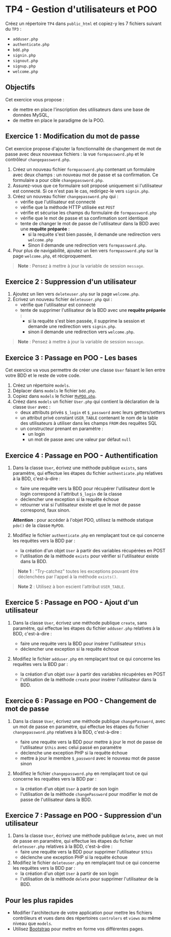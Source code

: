 TP4 - Gestion d'utilisateurs et POO
===================================

Créez un répertoire `TP4` dans `public_html` et copiez-y les 7 fichiers suivant du `TP3` :
- `adduser.php`
- `authenticate.php`
- `bdd.php`
- `signin.php`
- `signout.php`
- `signup.php`
- `welcome.php`

Objectifs
---------

Cet exercice vous propose :
- de mettre en place l'inscription des utilisateurs dans une base de données MySQL,
- de mettre en place le paradigme de la POO.

Exercice 1 : Modification du mot de passe
-----------------------------------------

Cet exercice propose d'ajouter la fonctionnalité de changement de mot de passe avec deux nouveaux fichiers : la vue `formpassword.php` et le contrôleur `changepassword.php`.

1. Créez un nouveau fichier `formpassword.php` contenant un formulaire avec deux champs : un nouveau mot de passe et sa confirmation. Ce formulaire a pour cible `changepassword.php`.
2. Assurez-vous que ce formulaire soit proposé uniquement si l'utilisateur est connecté. Si ce n'est pas le cas, redirigez-le vers `signin.php`.
3. Créez un nouveau fichier `changepassword.php` qui :
    - vérifie que l'utilisateur est connecté
    - vérifie que la méthode HTTP utilisée est `POST`
    - vérifie et sécurise les champs du formulaire de `formpassword.php`
    - vérifie que le mot de passe et sa confirmation sont identique
    - tente de changer le mot de passe de l'utilisateur dans la BDD  avec une **requête préparée** :
        - si la requête s'est bien passée, il demande une redirection vers `welcome.php`
        - Sinon il demande une redirection vers `formpassword.php`.
4. Pour plus de navigabilité, ajoutez un lien vers `formpassword.php` sur la page `welcome.php`, et réciproquement.

> **Note** : Pensez à mettre à jour la variable de session `message`.


Exercice 2 : Suppression d'un utilisateur
-----------------------------------------

1. Ajoutez un lien vers `deleteuser.php` sur la page `welcome.php`.
2. Écrivez un nouveau fichier `deleteuser.php` qui :
    - vérifie que l'utilisateur est connecté
    - tente de supprimer l'utilisateur de la BDD avec une **requête préparée** :
        - si la requête s'est bien passée, il supprime la session et demande une redirection vers `signin.php`.
        - sinon il demande une redirection vers `welcome.php`.

> **Note** : Pensez à mettre à jour la variable de session `message`.


Exercice 3 : Passage en POO - Les bases
---------------------------------------

Cet exercice va vous permettre de créer une classe `User` faisant le lien entre votre BDD et le reste de votre code.

1. Créez un répertoire `models`.
2. Déplacer dans `models` le fichier `bdd.php`.
3. Copiez dans `models` le fichier [`MyPDO.php`](correction/TP4/models/MyPDO.php).
4. Créez dans `models` un fichier `User.php` qui contient la déclaration de la classe `User` avec :
    - deux attributs privés `$_login` et `$_password` avec leurs getters/setters
    - un attribut privé constant `USER_TABLE` contenant le nom de la table des utilisateurs à utiliser dans les champs `FROM` des requêtes SQL
    - un constructeur prenant en paramètre :
        - un login
        - un mot de passe avec une valeur par défaut `null`

Exercice 4 : Passage en POO - Authentification
----------------------------------------------

1. Dans la classe `User`, écrivez une méthode publique `exists`, sans paramètre, qui effectue les étapes du fichier `authenticate.php` relatives à la BDD, c'est-à-dire :
    - faire une requête vers la BDD pour récupérer l'utilisateur dont le login correspond à l'attribut `$_login` de la classe
    - déclencher une exception si la requête échoue
    - retourner vrai si l'utilisateur existe et que le mot de passe correspond, faux sinon.

    **Attention** : pour accéder à l'objet PDO, utilisez la méthode statique `pdo()` de la classe `MyPDO`.

2. Modifiez le fichier `authenticate.php` en remplaçant tout ce qui concerne les requêtes vers la BDD par :
    - la création d'un objet `User` à partir des variables récupérées en POST
    - l'utilisation de la méthode `exists` pour vérifier si l'utilisateur existe dans la BDD.

> **Note 1** : "Try-catchez" toutes les exceptions pouvant être déclenchées par l'appel à la méthode `exists()`.

> **Note 2** : Utilisez à bon escient l'attribut `USER_TABLE`.


Exercice 5 : Passage en POO - Ajout d'un utilisateur
----------------------------------------------------

1. Dans la classe `User`, écrivez une méthode publique `create`, sans paramètre, qui effectue les étapes du fichier `adduser.php` relatives à la BDD, c'est-à-dire :
    - faire une requête vers la BDD pour insérer l'utilisateur `$this`
    - déclencher une exception si la requête échoue

2. Modifiez le fichier `adduser.php` en remplaçant tout ce qui concerne les requêtes vers la BDD par :
    - la création d'un objet `User` à partir des variables récupérées en POST
    - l'utilisation de la méthode `create` pour insérer l'utilisateur dans la BDD.


Exercice 6 : Passage en POO - Changement de mot de passe
--------------------------------------------------------

1. Dans la classe `User`, écrivez une méthode publique `changePassword`, avec un mot de passe en paramètre, qui effectue les étapes du fichier `changepassword.php` relatives à la BDD, c'est-à-dire :
    - faire une requête vers la BDD pour mettre à jour le mot de passe de l'utilisateur `$this` avec celui passé en paramètre
    - déclenche une exception PHP si la requête échoue
    - mettre à jour le membre `$_password` avec le nouveau mot de passe sinon

2. Modifiez le fichier `changepassword.php` en remplaçant tout ce qui concerne les requêtes vers la BDD par :
    - la création d'un objet `User` à partir de son login
    - l'utilisation de la méthode `changePassword` pour modifier le mot de passe de l'utilisateur dans la BDD.


Exercice 7 : Passage en POO - Suppression d'un utilisateur
----------------------------------------------------------

1. Dans la classe `User`, écrivez une méthode publique `delete`, avec un mot de passe en paramètre, qui effectue les étapes du fichier `deleteuser.php` relatives à la BDD, c'est-à-dire :
    - faire une requête vers la BDD pour supprimer l'utilisateur `$this`
    - déclenche une exception PHP si la requête échoue
2. Modifiez le fichier `deleteuser.php` en remplaçant tout ce qui concerne les requêtes vers la BDD par :
    - la création d'un objet `User` à partir de son login
    - l'utilisation de la méthode `delete` pour supprimer l'utilisateur de la BDD.


Pour les plus rapides
---------------------

- Modifier l'architecture de votre application pour mettre les fichiers contrôleurs et vues dans des répertoires `controlers` et `views` au même niveau que `models`.
- Utilisez [Bootstrap](https://getbootstrap.com) pour mettre en forme vos différentes pages.
